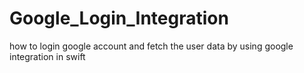 # Google_Login_Integration
how to login google account and fetch the user data  by using google integration in swift

